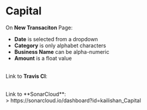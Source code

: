 # Capital

On **New Transaciton** Page: <br>
   * **Date** is selected from a dropdown<br>
   * **Category** is only alphabet characters<br>
   * **Business Name** can be alpha-numeric<br>
   * **Amount** is a float value<br><br>



Link to **Travis CI**:<br>
> 

<br>
Link to **SonarCloud**:<br>
>  https://sonarcloud.io/dashboard?id=kailishan_Capital










